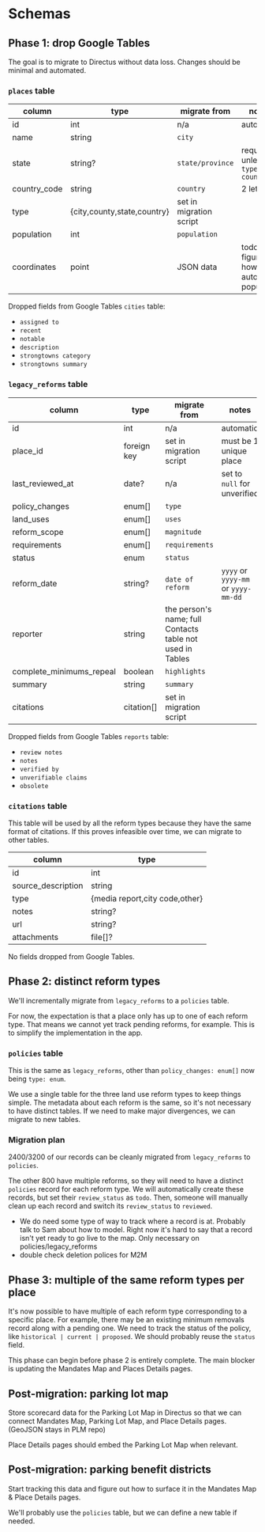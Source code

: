 # Schemas

## Phase 1: drop Google Tables

The goal is to migrate to Directus without data loss. Changes should be minimal and automated.

### `places` table

| column       | type                          | migrate from            | notes                                 |
| ------------ | ----------------------------- | ----------------------- | ------------------------------------- |
| id           | int                           | n/a                     | automatic                             |
| name         | string                        | `city`                  |                                       |
| state        | string?                       | `state/province`        | required unless `type == country`     |
| country_code | string                        | `country`               | 2 letters                             |
| type         | \{city,county,state,country\} | set in migration script |                                       |
| population   | int                           | `population`            |                                       |
| coordinates  | point                         | JSON data               | todo: figure out how to auto-populate |

Dropped fields from Google Tables `cities` table:

- `assigned to`
- `recent`
- `notable`
- `description`
- `strongtowns category`
- `strongtowns summary`

### `legacy_reforms` table

| column                   | type        | migrate from                                              | notes                               |
| ------------------------ | ----------- | --------------------------------------------------------- | ----------------------------------- |
| id                       | int         | n/a                                                       | automatic                           |
| place_id                 | foreign key | set in migration script                                   | must be 1 unique place              |
| last_reviewed_at         | date?       | n/a                                                       | set to `null` for unverified        |
| policy_changes           | enum[]      | `type`                                                    |                                     |
| land_uses                | enum[]      | `uses`                                                    |                                     |
| reform_scope             | enum[]      | `magnitude`                                               |                                     |
| requirements             | enum[]      | `requirements`                                            |                                     |
| status                   | enum        | `status`                                                  |                                     |
| reform_date              | string?     | `date of reform`                                          | `yyyy` or `yyyy-mm` or `yyyy-mm-dd` |
| reporter                 | string      | the person's name; full Contacts table not used in Tables |
| complete_minimums_repeal | boolean     | `highlights`                                              |                                     |
| summary                  | string      | `summary`                                                 |                                     |
| citations                | citation[]  | set in migration script                                   |                                     |

Dropped fields from Google Tables `reports` table:

- `review notes`
- `notes`
- `verified by`
- `unverifiable claims`
- `obsolete`

### `citations` table

This table will be used by all the reform types because they have the same format of citations. If this proves infeasible over time, we can migrate to other tables.

| column             | type                             |
| ------------------ | -------------------------------- |
| id                 | int                              |
| source_description | string                           |
| type               | \{media report,city code,other\} |
| notes              | string?                          |
| url                | string?                          |
| attachments        | file[]?                          |

No fields dropped from Google Tables.

## Phase 2: distinct reform types

We'll incrementally migrate from `legacy_reforms` to a `policies` table.

For now, the expectation is that a place only has up to one of each reform type. That means we cannot yet track pending reforms, for example. This is to simplify the implementation in the app.

### `policies` table

This is the same as `legacy_reforms`, other than `policy_changes: enum[]` now being `type: enum`.

We use a single table for the three land use reform types to keep things simple. The metadata about each reform is the same, so it's not necessary to have distinct tables. If we need to make major divergences, we can migrate to new tables.

### Migration plan

2400/3200 of our records can be cleanly migrated from `legacy_reforms` to `policies`.

The other 800 have multiple reforms, so they will need to have a distinct `policies` record for each reform type. We will automatically create these records, but set their `review_status` as `todo`. Then, someone will manually clean up each record and switch its `review_status` to `reviewed`.

- We do need some type of way to track where a record is at. Probably talk to Sam about how to model. Right now it's hard to say that a record isn't yet ready to go live to the map. Only necessary on policies/legacy_reforms
- double check deletion polices for M2M

## Phase 3: multiple of the same reform types per place

It's now possible to have multiple of each reform type corresponding to a specific place. For example, there may be an existing minimum removals record along with a pending one. We need to track the status of the policy, like `historical | current | proposed`. We should probably reuse the `status` field.

This phase can begin before phase 2 is entirely complete. The main blocker is updating the Mandates Map and Places Details pages.

## Post-migration: parking lot map

Store scorecard data for the Parking Lot Map in Directus so that we can connect Mandates Map, Parking Lot Map, and Place Details pages. (GeoJSON stays in PLM repo)

Place Details pages should embed the Parking Lot Map when relevant.

## Post-migration: parking benefit districts

Start tracking this data and figure out how to surface it in the Mandates Map & Place Details pages.

We'll probably use the `policies` table, but we can define a new table if needed.
